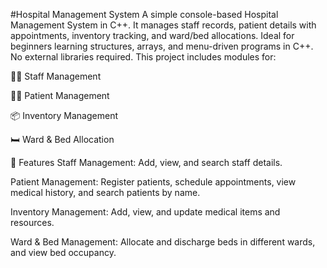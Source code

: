 #Hospital Management System
A simple console-based Hospital Management System in C++. It manages staff records, patient details with appointments, inventory tracking, and ward/bed allocations. Ideal for beginners learning structures, arrays, and menu-driven programs in C++. No external libraries required.
This project includes modules for:

👨‍⚕️ Staff Management

🧑‍💼 Patient Management

📦 Inventory Management

🛏 Ward & Bed Allocation

🔧 Features
Staff Management: Add, view, and search staff details.

Patient Management: Register patients, schedule appointments, view medical history, and search patients by name.

Inventory Management: Add, view, and update medical items and resources.

Ward & Bed Management: Allocate and discharge beds in different wards, and view bed occupancy.
